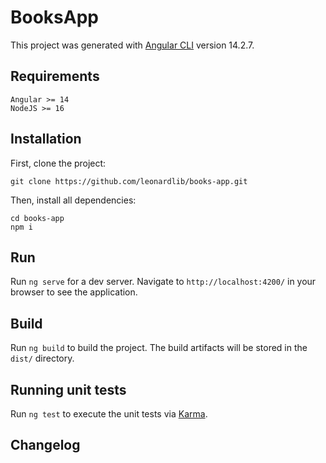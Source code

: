 # BooksApp

This project was generated with [Angular CLI](https://github.com/angular/angular-cli) version 14.2.7.

## Requirements

```shell
Angular >= 14
NodeJS >= 16
```

## Installation
First, clone the project:

```shell
git clone https://github.com/leonardlib/books-app.git
```

Then, install all dependencies:

```shell
cd books-app
npm i
```

## Run

Run `ng serve` for a dev server. Navigate to `http://localhost:4200/` in your browser to see the application.

## Build

Run `ng build` to build the project. The build artifacts will be stored in the `dist/` directory.

## Running unit tests

Run `ng test` to execute the unit tests via [Karma](https://karma-runner.github.io).

## Changelog

